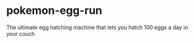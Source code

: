# pokemon-egg-run
The ultimate egg hatching machine that lets you hatch 100 eggs a day in your couch
